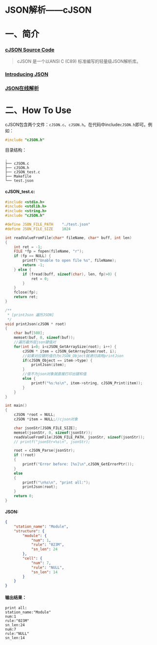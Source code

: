 # JSON解析——cJSON


# 一、简介

### [cJSON Source Code](https://github.com/DaveGamble/cJSON)

> cJSON 是一个以ANSI C (C89) 标准编写的轻量级JSON解析库。

### [Introducing JSON](http://www.json.org/json-zh.html)

### [JSON在线解析](https://www.json.cn/)


# 二、How To Use

cJSON包含两个文件：`cJSON.c`、`cJSON.h`。在代码中include`cJSON.h`即可。例如：

```c
#include "cJSON.h"
```

目录结构：

```shell
.
├── cJSON.c
├── cJSON.h
├── cJSON_test.c
├── Makefile
└── test.json
```

#### cJSON_test.c:

```c
#include <stdio.h>
#include <stdlib.h>
#include <string.h>
#include "cJSON.h"

#define JSON_FILE_PATH    "./test.json"
#define JSON_FILE_SIZE    1024

int readValueFromFile(char* fileName, char* buff, int len)
{
    int ret = -1;
    FILE *fp = fopen(fileName, "r");
    if (fp == NULL) {
        printf("Unable to open file %s", fileName);
        return -1;
    } else {
        if (fread(buff, sizeof(char), len, fp)>0) {
            ret = 0;
        }
    }
    fclose(fp);
    return ret;
}

/**
 * [printJson 遍历JSON]
 */
void printJson(cJSON * root)
{
    char buf[500];
    memset(buf, 0, sizeof(buf));
    //遍历最外层json键值对
    for(int i=0; i<cJSON_GetArraySize(root); i++) {
        cJSON * item = cJSON_GetArrayItem(root, i);
        //如果对应键的值仍为cJSON_Object就递归调用printJson
        if(cJSON_Object == item->type) {
            printJson(item);
        }
        //值不为json对象就直接打印出键和值
        else {
            printf("%s:%s\n", item->string, cJSON_Print(item));
        }
    }
}

int main()
{
    cJSON *root = NULL;
    cJSON *item = NULL;//cjson对象

    char jsonStr[JSON_FILE_SIZE];
    memset(jsonStr, 0, sizeof(jsonStr));
    readValueFromFile(JSON_FILE_PATH, jsonStr, sizeof(jsonStr));
    // printf("jsonStr=%s\n", jsonStr);

    root = cJSON_Parse(jsonStr);
    if (!root)
    {
        printf("Error before: [%s]\n",cJSON_GetErrorPtr());
    }
    else
    {
        printf("\n%s\n", "print all:");
        printJson(root);
    }
    return 0;
}
```

#### JSON:
```json
{
    "station_name": "Module",
    "structure": {
        "module": {
            "num": 1,
            "rule": "023M",
            "sn_len": 24
        },
        "cell": {
            "num": 7,
            "rule": "NULL",
            "sn_len": 14
        }
    }
}
```

#### 输出结果：

```shell
print all:
station_name:"Module"
num:1
rule:"023M"
sn_len:24
num:7
rule:"NULL"
sn_len:14
```

